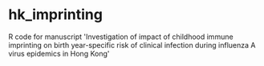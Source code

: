 # hk_imprinting

R code for manuscript 'Investigation of impact of childhood immune imprinting on birth year-specific risk of clinical infection during influenza A virus epidemics in Hong Kong'

